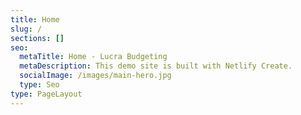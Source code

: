 ```yaml
---
title: Home
slug: /
sections: []
seo:
  metaTitle: Home - Lucra Budgeting
  metaDescription: This demo site is built with Netlify Create.
  socialImage: /images/main-hero.jpg
  type: Seo
type: PageLayout
---
```

